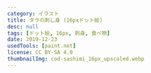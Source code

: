 ```yaml
---
category: イラスト
title: タラの刺し身 (16pxドット絵)
desc: null
tags: [ドット絵, 16px, 刺身, 食べ物]
date: 2019-12-23
usedTools: [paint.net]
license: CC BY-SA 4.0
thumbnailImg: cod-sashimi_16px_upscaled.webp
---
```


<script>
    import PixelArtOriginalSize from '$lib/components/creations/artworks/PixelArtOriginalSize.svelte';
</script>

<PixelArtOriginalSize filename="cod-sashimi_16px" subjectName="タラの刺身" />
